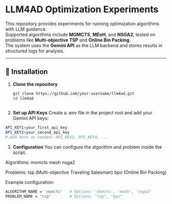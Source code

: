 # LLM4AD Optimization Experiments

This repository provides experiments for running optimization algorithms with LLM guidance.  
Supported algorithms include **MOMCTS**, **MEoH**, and **NSGA2**, tested on problems like **Multi-objective TSP** and **Online Bin Packing**.  
The system uses the **Gemini API** as the LLM backend and stores results in structured logs for analysis.

---

## 🚀 Installation

1. **Clone the repository**
   ```bash
   git clone https://github.com/your-username/llm4ad.git
   cd llm4ad
  
2. **Set up API Keys**
Create a .env file in the project root and add your Gemini API keys:
  ```bash
  API_KEY1=your_first_api_key
  API_KEY2=your_second_api_key
  # Add more as needed: API_KEY3, API_KEY4, ...
  ```

3. **Configuration**
You can configure the algorithm and problem inside the script.

Algorithms:
momcts
meoh
nsga2

Problems:
tsp (Multi-objective Traveling Salesman)
bpo (Online Bin Packing)

Example configuration:
```bash
ALGORITHM_NAME = 'momcts'   # Options: 'momcts', 'meoh', 'nsga2'
PROBLEM_NAME = "tsp"        # Options: "tsp", "bpo"